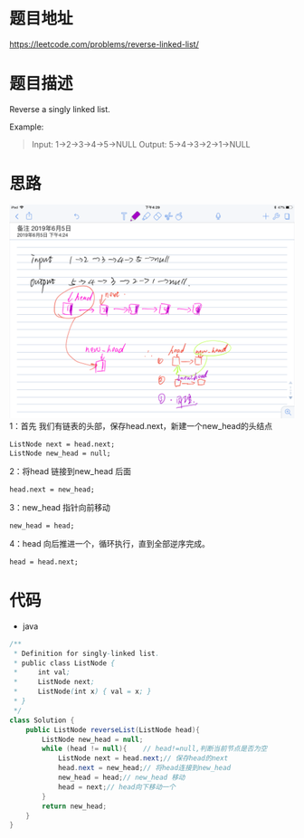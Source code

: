 # 题目地址
https://leetcode.com/problems/reverse-linked-list/

# 题目描述
Reverse a singly linked list.

Example:

>Input: 1->2->3->4->5->NULL
Output: 5->4->3->2->1->NULL

# 思路
![](../../pictures/206/图一.png)
1：首先 我们有链表的头部，保存head.next，新建一个new_head的头结点
```
ListNode next = head.next;
ListNode new_head = null;
```
2：将head 链接到new_head 后面
```$xslt
head.next = new_head;
```
3：new_head 指针向前移动
```$xslt
new_head = head;
```
4：head 向后推进一个，循环执行，直到全部逆序完成。
```$xslt
head = head.next;
```


# 代码
- java
```java
/**
 * Definition for singly-linked list.
 * public class ListNode {
 *     int val;
 *     ListNode next;
 *     ListNode(int x) { val = x; }
 * }
 */
class Solution {
    public ListNode reverseList(ListNode head){
        ListNode new_head = null;
        while (head != null){    // head!=null,判断当前节点是否为空
            ListNode next = head.next;// 保存head的next
            head.next = new_head;// 将head连接到new_head
            new_head = head;// new_head 移动
            head = next;// head向下移动一个
        }
        return new_head;
    }
}
```